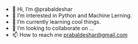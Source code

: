 - 👋 Hi, I’m @prabaldeshar
- 👀 I’m interested in Python and Machine Lerning.
- 🌱 I’m currently learning cool things.
- 💞️ I’m looking to collaborate on ...
- 📫 How to reach me prabaldeshar@gmail.com

<!---
prabaldeshar/prabaldeshar is a ✨ special ✨ repository because its `README.md` (this file) appears on your GitHub profile.
You can click the Preview link to take a look at your changes.
--->
